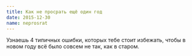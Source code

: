 ```yaml
---
title: Как не просрать ещё один год
date: 2015-12-30
name: neprosrat
---
```


Узнаешь 4 типичных ошибки, которых тебе стоит избежать, чтобы в новом году всё было совсем не так, как в старом.